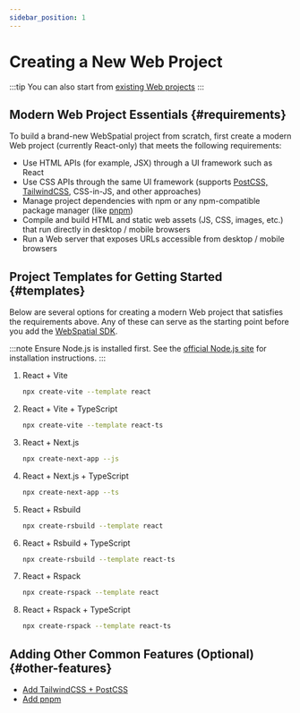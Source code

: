 ```yaml
---
sidebar_position: 1
---
```


# Creating a New Web Project

:::tip
You can also start from [existing Web projects](/docs/development-guide/web-projects-that-support-webspatial/)
:::

## Modern Web Project Essentials {#requirements}

To build a brand-new WebSpatial project from scratch, first create a modern Web project (currently React-only) that meets the following requirements:

- Use HTML APIs (for example, JSX) through a UI framework such as React
- Use CSS APIs through the same UI framework (supports [PostCSS, TailwindCSS](/docs/development-guide/web-projects-that-support-webspatial/adding-tailwindcss-and-postcss), CSS-in-JS, and other approaches)
- Manage project dependencies with npm or any npm-compatible package manager (like [pnpm](/docs/development-guide/web-projects-that-support-webspatial/adding-pnpm))
- Compile and build HTML and static web assets (JS, CSS, images, etc.) that run directly in desktop / mobile browsers
- Run a Web server that exposes URLs accessible from desktop / mobile browsers

## Project Templates for Getting Started {#templates}

Below are several options for creating a modern Web project that satisfies the requirements above. Any of these can serve as the starting point before you add the [WebSpatial SDK](/docs/core-concepts/unique-concepts-in-webspatial.md#webspatial-sdk).

:::note
Ensure Node.js is installed first. See the [official Node.js site](https://nodejs.org/en/download) for installation instructions.
:::

1. React + Vite

   ```bash npm2yarn
   npx create-vite --template react
   ```

2. React + Vite + TypeScript

   ```bash npm2yarn
   npx create-vite --template react-ts
   ```

3. React + Next.js

   ```bash npm2yarn
   npx create-next-app --js
   ```

4. React + Next.js + TypeScript

   ```bash npm2yarn
   npx create-next-app --ts
   ```

5. React + Rsbuild

   ```bash npm2yarn
   npx create-rsbuild --template react
   ```

6. React + Rsbuild + TypeScript

   ```bash npm2yarn
   npx create-rsbuild --template react-ts
   ```

7. React + Rspack

   ```bash npm2yarn
   npx create-rspack --template react
   ```

8. React + Rspack + TypeScript

   ```bash npm2yarn
   npx create-rspack --template react-ts
   ```

## Adding Other Common Features (Optional) {#other-features}

- [Add TailwindCSS + PostCSS](/docs/development-guide/web-projects-that-support-webspatial/adding-tailwindcss-and-postcss)
- [Add pnpm](/docs/development-guide/web-projects-that-support-webspatial/adding-pnpm)
